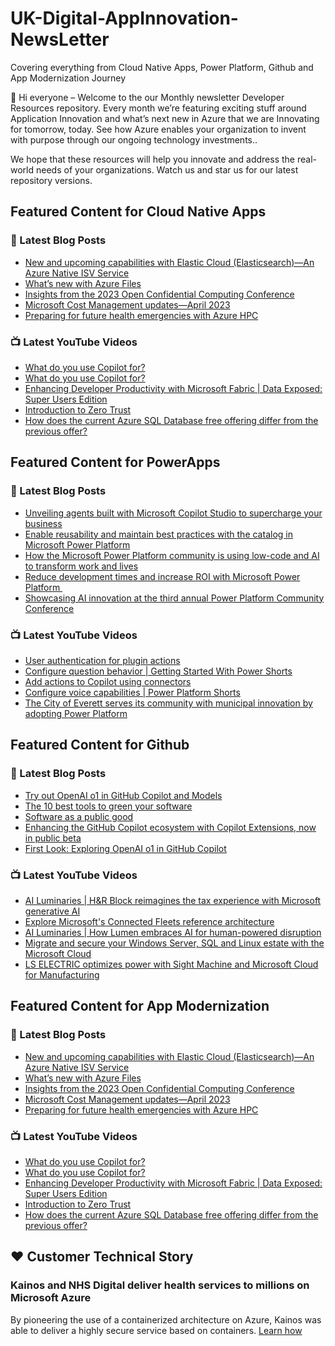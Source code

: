 # UK-Digital-AppInnovation-NewsLetter

Covering everything from Cloud Native Apps, Power Platform, Github and App Modernization Journey

👋 Hi everyone – Welcome to the our Monthly newsletter Developer Resources repository. Every month we’re featuring exciting stuff around Application Innovation and what’s next new in Azure that we are Innovating for tomorrow, today. See how Azure enables your organization to invent with purpose through our ongoing technology investments..


We hope that these resources will help you innovate and address the real-world needs of your organizations. Watch us and star us for our latest repository versions.

## Featured Content for Cloud Native Apps


### 📝 Latest Blog Posts

    
<!-- BLOGCNA:START -->
- [New and upcoming capabilities with Elastic Cloud (Elasticsearch)—An Azure Native ISV Service](https://azure.microsoft.com/blog/new-and-upcoming-capabilities-with-elastic-cloud-elasticsearch-an-azure-native-isv-service/)
- [What’s new with Azure Files](https://azure.microsoft.com/blog/what-s-new-with-azure-files/)
- [Insights from the 2023 Open Confidential Computing Conference](https://azure.microsoft.com/blog/insights-from-the-2023-open-confidential-computing-conference/)
- [Microsoft Cost Management updates—April 2023](https://azure.microsoft.com/blog/microsoft-cost-management-updates-april-2023/)
- [Preparing for future health emergencies with Azure HPC ](https://azure.microsoft.com/blog/preparing-for-future-health-emergencies-with-azure-hpc/)
<!-- BLOGCNA:END -->

### 📺 Latest YouTube Videos

 
<!-- YOUTUBECNA:START -->
- [What do you use Copilot for?](https://www.youtube.com/watch?v=Vmauy4vBehU)
- [What do you use Copilot for?](https://www.youtube.com/watch?v=Z0abk6-BFUs)
- [Enhancing Developer Productivity with Microsoft Fabric | Data Exposed: Super Users Edition](https://www.youtube.com/watch?v=hWvhZaOqqzU)
- [Introduction to Zero Trust](https://www.youtube.com/watch?v=Vqd0rFZlU68)
- [How does the current Azure SQL Database free offering differ from the previous offer?](https://www.youtube.com/watch?v=DjoDcdYwlc0)
<!-- YOUTUBECNA:END -->

##  Featured Content for PowerApps
### 📝 Latest Blog Posts
<!-- BLOGPOWER:START -->
- [Unveiling agents built with Microsoft Copilot Studio to supercharge your business](https://www.microsoft.com/en-us/microsoft-copilot/blog/copilot-studio/unveiling-copilot-agents-built-with-microsoft-copilot-studio-to-supercharge-your-business/)
- [Enable reusability and maintain best practices with the catalog in Microsoft Power Platform](https://www.microsoft.com/en-us/power-platform/blog/2024/09/11/enable-reusability-and-maintain-best-practices-with-the-catalog-in-microsoft-power-platform/)
- [How the Microsoft Power Platform community is using low-code and AI to transform work and lives](https://www.microsoft.com/en-us/power-platform/blog/2024/09/10/how-the-microsoft-power-platform-community-is-using-low-code-and-ai-to-transform-work-and-lives/)
- [Reduce development times and increase ROI with Microsoft Power Platform ](https://www.microsoft.com/en-us/power-platform/blog/2024/09/03/reduce-development-times-and-increase-roi-with-microsoft-power-platform/)
- [Showcasing AI innovation at the third annual Power Platform Community Conference](https://www.microsoft.com/en-us/power-platform/blog/2024/08/12/showcasing-ai-innovation-at-the-third-annual-power-platform-community-conference/)
<!-- BLOGPOWER:END -->
 ### 📺 Latest YouTube Videos
    
<!-- YOUTUBEPOWER:START -->
- [User authentication for plugin actions](https://www.youtube.com/watch?v=atwrXTgJvCk)
- [Configure question behavior | Getting Started With Power Shorts](https://www.youtube.com/watch?v=cRAXiXhxNEY)
- [Add actions to Copilot using connectors](https://www.youtube.com/watch?v=FasyKQMsFmI)
- [Configure voice capabilities | Power Platform Shorts](https://www.youtube.com/watch?v=wHblgqEUL1A)
- [The City of Everett serves its community with municipal innovation by adopting Power Platform](https://www.youtube.com/watch?v=YWgD1HIa_S0)
<!-- YOUTUBEPOWER:END -->

##  Featured Content for Github
### 📝 Latest Blog Posts
<!-- BLOGGITHUB:START -->
- [Try out OpenAI o1 in GitHub Copilot and Models](https://github.blog/news-insights/product-news/try-out-openai-o1-in-github-copilot-and-models/)
- [The 10 best tools to green your software](https://github.blog/open-source/social-impact/the-10-best-tools-to-green-your-software/)
- [Software as a public good](https://github.blog/open-source/social-impact/software-as-a-public-good/)
- [Enhancing the GitHub Copilot ecosystem with Copilot Extensions, now in public beta](https://github.blog/news-insights/product-news/enhancing-the-github-copilot-ecosystem-with-copilot-extensions-now-in-public-beta/)
- [First Look: Exploring OpenAI o1 in GitHub Copilot](https://github.blog/news-insights/product-news/openai-o1-in-github-copilot/)
<!-- BLOGGITHUB:END -->
### 📺 Latest YouTube Videos
<!-- YOUTUBEGITHUB:START -->
- [AI Luminaries | H&amp;R Block reimagines the tax experience with Microsoft generative AI](https://www.youtube.com/watch?v=Qc9bIoOc1Ps)
- [Explore Microsoft&#39;s Connected Fleets reference architecture](https://www.youtube.com/watch?v=EdVX9IEk2DI)
- [AI Luminaries | How Lumen embraces AI for human-powered disruption](https://www.youtube.com/watch?v=AHCH4eVZrp8)
- [Migrate and secure your Windows Server, SQL and Linux estate with the Microsoft Cloud](https://www.youtube.com/watch?v=3cs5WTB1cHQ)
- [LS ELECTRIC optimizes power with Sight Machine and Microsoft Cloud for Manufacturing](https://www.youtube.com/watch?v=AtwO3wILvRc)
<!-- YOUTUBEGITHUB:END -->
##  Featured Content for App Modernization
### 📝 Latest Blog Posts
<!-- BLOGAPPMOD:START -->
- [New and upcoming capabilities with Elastic Cloud (Elasticsearch)—An Azure Native ISV Service](https://azure.microsoft.com/blog/new-and-upcoming-capabilities-with-elastic-cloud-elasticsearch-an-azure-native-isv-service/)
- [What’s new with Azure Files](https://azure.microsoft.com/blog/what-s-new-with-azure-files/)
- [Insights from the 2023 Open Confidential Computing Conference](https://azure.microsoft.com/blog/insights-from-the-2023-open-confidential-computing-conference/)
- [Microsoft Cost Management updates—April 2023](https://azure.microsoft.com/blog/microsoft-cost-management-updates-april-2023/)
- [Preparing for future health emergencies with Azure HPC ](https://azure.microsoft.com/blog/preparing-for-future-health-emergencies-with-azure-hpc/)
<!-- BLOGAPPMOD:END -->
### 📺 Latest YouTube Videos
<!-- YOUTUBEAPPMOD:START -->
- [What do you use Copilot for?](https://www.youtube.com/watch?v=Vmauy4vBehU)
- [What do you use Copilot for?](https://www.youtube.com/watch?v=Z0abk6-BFUs)
- [Enhancing Developer Productivity with Microsoft Fabric | Data Exposed: Super Users Edition](https://www.youtube.com/watch?v=hWvhZaOqqzU)
- [Introduction to Zero Trust](https://www.youtube.com/watch?v=Vqd0rFZlU68)
- [How does the current Azure SQL Database free offering differ from the previous offer?](https://www.youtube.com/watch?v=DjoDcdYwlc0)
<!-- YOUTUBEAPPMOD:END -->


## ♥️ Customer Technical Story 

### Kainos and NHS Digital deliver health services to millions on Microsoft Azure

By pioneering the use of a containerized architecture on Azure, Kainos was able to deliver a highly secure service based on containers. [Learn how](https://customers.microsoft.com/en-us/story/1368348549535774520-kainos-and-nhs-digital-deliver-health-services-to-millions-on-microsoft-azure)


